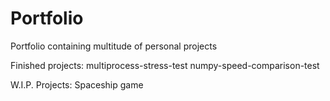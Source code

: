# Portfolio
Portfolio containing multitude of personal projects

Finished projects:
multiprocess-stress-test
numpy-speed-comparison-test

W.I.P. Projects:
Spaceship game
